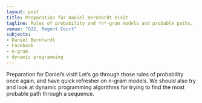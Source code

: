 ```yaml
---
layout: post
title: Preparation for Daniel Bernhardt Visit
tagline: Rules of probability and *n*-gram models and probable paths.
venue: "G22, Regent Court"
subjects:
- Daniel Bernhardt
- Facebook
- n-gram
- dynamic programming
---
```



Preparation for Daniel’s visit! Let’s go through those rules of
probability once again, and have quick refresher on n-gram models. We
should also try and look at dynamic programming algorithms for trying to
find the most probable path through a sequence.

